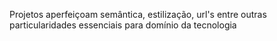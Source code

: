 Projetos aperfeiçoam semântica, estilização, url's entre outras particularidades essenciais para domínio da tecnologia

